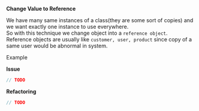 **Change Value to Reference**

We have many same instances of a class(they are some sort of copies) and we want exactly one instance to use everywhere.  
So with this technique we change object into a `reference object`.  
Reference objects are usually like `customer, user, product` since copy of a same user would be abnormal in system.

Example

__Issue__
```csharp
// TODO
```

__Refactoring__

```csharp
// TODO
```
